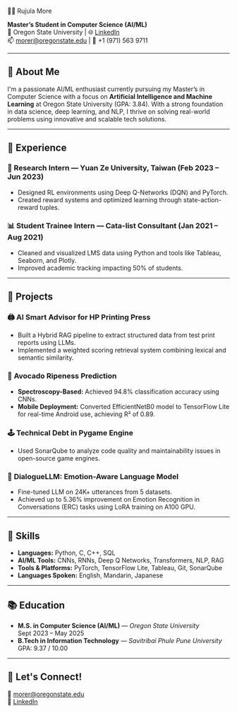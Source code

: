  👩‍💻 Rujula More

**Master’s Student in Computer Science (AI/ML)**  
📍 Oregon State University | 🌐 [LinkedIn](https://www.linkedin.com/in/rujula-more-19b8721a6)  
📫 morer@oregonstate.edu | 📱 +1 (971) 563 9711  

---

## 🚀 About Me

I'm a passionate AI/ML enthusiast currently pursuing my Master’s in Computer Science with a focus on **Artificial Intelligence and Machine Learning** at Oregon State University (GPA: 3.84). With a strong foundation in data science, deep learning, and NLP, I thrive on solving real-world problems using innovative and scalable tech solutions.

---

## 💼 Experience

### 🧠 Research Intern — Yuan Ze University, Taiwan (Feb 2023 – Jun 2023)
- Designed RL environments using Deep Q-Networks (DQN) and PyTorch.
- Created reward systems and optimized learning through state-action-reward tuples.

### 📊 Student Trainee Intern — Cata-list Consultant (Jan 2021 – Aug 2021)
- Cleaned and visualized LMS data using Python and tools like Tableau, Seaborn, and Plotly.
- Improved academic tracking impacting 50% of students.

---

## 🔬 Projects

### 🖨️ **AI Smart Advisor for HP Printing Press**
- Built a Hybrid RAG pipeline to extract structured data from test print reports using LLMs.
- Implemented a weighted scoring retrieval system combining lexical and semantic similarity.

### 🥑 **Avocado Ripeness Prediction**
- **Spectroscopy-Based:** Achieved 94.8% classification accuracy using CNNs.
- **Mobile Deployment:** Converted EfficientNetB0 model to TensorFlow Lite for real-time Android use, achieving R² of 0.89.

### 🕹️ **Technical Debt in Pygame Engine**
- Used SonarQube to analyze code quality and maintainability issues in open-source game engines.

### 💬 **DialogueLLM: Emotion-Aware Language Model**
- Fine-tuned LLM on 24K+ utterances from 5 datasets.
- Achieved up to 5.36% improvement on Emotion Recognition in Conversations (ERC) tasks using LoRA training on A100 GPU.

---

## 🧠 Skills

- **Languages:** Python, C, C++, SQL  
- **AI/ML Tools:** CNNs, RNNs, Deep Q Networks, Transformers, NLP, RAG  
- **Tools & Platforms:** PyTorch, TensorFlow Lite, Tableau, Git, SonarQube  
- **Languages Spoken:** English, Mandarin, Japanese

---

## 📚 Education

- **M.S. in Computer Science (AI/ML)** — *Oregon State University*  
  Sept 2023 – May 2025  
- **B.Tech in Information Technology** — *Savitribai Phule Pune University*  
  GPA: 9.37 / 10.00

---

## 📌 Let's Connect!

📧 morer@oregonstate.edu  
🔗 [LinkedIn](https://www.linkedin.com/in/rujula-more-19b8721a6)
